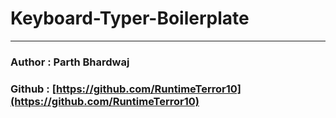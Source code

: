 # Keyboard-Typer-Boilerplate
----
### Author : Parth Bhardwaj
### Github : [https://github.com/RuntimeTerror10](https://github.com/RuntimeTerror10)
